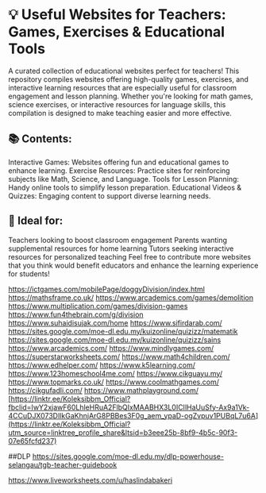 # 💡 Useful Websites for Teachers: Games, Exercises & Educational Tools
A curated collection of educational websites perfect for teachers! This repository compiles websites offering high-quality games, exercises, and interactive learning resources that are especially useful for classroom engagement and lesson planning. Whether you're looking for math games, science exercises, or interactive resources for language skills, this compilation is designed to make teaching easier and more effective.

## 📚 Contents:
Interactive Games: Websites offering fun and educational games to enhance learning.
Exercise Resources: Practice sites for reinforcing subjects like Math, Science, and Language.
Tools for Lesson Planning: Handy online tools to simplify lesson preparation.
Educational Videos & Quizzes: Engaging content to support diverse learning needs.
## 🎯 Ideal for:
Teachers looking to boost classroom engagement
Parents wanting supplemental resources for home learning
Tutors seeking interactive resources for personalized teaching
Feel free to contribute more websites that you think would benefit educators and enhance the learning experience for students!


https://ictgames.com/mobilePage/doggyDivision/index.html
https://mathsframe.co.uk/
https://www.arcademics.com/games/demolition
https://www.multiplication.com/games/division-games
https://www.fun4thebrain.com/g/division
https://www.suhaidisujak.com/home
https://www.sifirdarab.com/
https://sites.google.com/moe-dl.edu.my/kuizonline/quizizz/matematik
https://sites.google.com/moe-dl.edu.my/kuizonline/quizizz/sains
https://www.arcademics.com/
https://www.mindlygames.com/
https://superstarworksheets.com/
https://www.math4children.com/
https://www.edhelper.com/
https://www.k5learning.com/
https://www.123homeschool4me.com/
https://www.cikguayu.my/
https://www.topmarks.co.uk/
https://www.coolmathgames.com/
https://cikgufadli.com/
https://www.mathplayground.com/
[https://linktr.ee/Koleksibbm_Official?fbclid=IwY2xjawF60LhleHRuA2FlbQIxMAABHX3L0ICIlHaUuSfy-Ax9a1Vk-4CCuDJX073DIlkGaKhnjArG8PBBes3F0g_aem_ypaD-ogZvpuv1PUBqL7u6A](https://linktr.ee/Koleksibbm_Official?utm_source=linktree_profile_share&ltsid=b3eee25b-8bf9-4b5c-90f3-07e65fcfd237)

##DLP 
https://sites.google.com/moe-dl.edu.my/dlp-powerhouse-selangau/tgb-teacher-guidebook


https://www.liveworksheets.com/u/haslindabakeri
